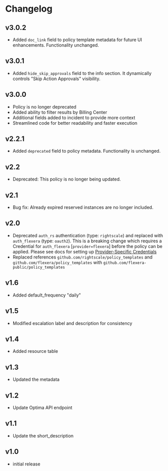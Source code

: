 # Changelog

## v3.0.2

- Added `doc_link` field to policy template metadata for future UI enhancements. Functionality unchanged.

## v3.0.1

- Added `hide_skip_approvals` field to the info section. It dynamically controls "Skip Action Approvals" visibility.

## v3.0.0

- Policy is no longer deprecated
- Added ability to filter results by Billing Center
- Additional fields added to incident to provide more context
- Streamlined code for better readability and faster execution

## v2.2.1

- Added `deprecated` field to policy metadata. Functionality is unchanged.

## v2.2

- Deprecated: This policy is no longer being updated.

## v2.1

- Bug fix: Already expired reserved instances are no longer included.

## v2.0

- Deprecated `auth_rs` authentication (type: `rightscale`) and replaced with `auth_flexera` (type: `oauth2`).  This is a breaking change which requires a Credential for `auth_flexera` [`provider=flexera`] before the policy can be applied.  Please see docs for setting up [Provider-Specific Credentials](https://docs.flexera.com/flexera/EN/Automation/ProviderCredentials.htm)
- Replaced references `github.com/rightscale/policy_templates` and `github.com/flexera/policy_templates` with `github.com/flexera-public/policy_templates`

## v1.6

- Added default_frequency "daily"

## v1.5

- Modified escalation label and description for consistency

## v1.4

- Added resource table

## v1.3

- Updated the metadata

## v1.2

- Update Optima API endpoint

## v1.1

- Update the short_description

## v1.0

- initial release
